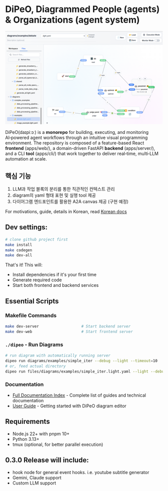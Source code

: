 # DiPeO, Diagrammed People (agents) & Organizations (agent system)
![image info](/docs/actual_screenshot.png)

DiPeO(daɪpiːɔː) is a **monorepo** for building, executing, and monitoring AI‑powered agent workflows through an intuitive visual programming environment. The repository is composed of a feature-based React **frontend** (apps/web/), a domain-driven FastAPI **backend** (apps/server/), and a CLI **tool** (apps/cli/) that work together to deliver real‑time, multi‑LLM automation at scale.

## 핵심 기능

1. LLM과 작업 블록의 분리를 통한 직관적인 컨텍스트 관리
2. diagram의 yaml 형태 표현 및 실행 tool 제공
3. 다이어그램 엔드포인트를 활용한 A2A canvas 제공 (구현 예정)

For motivations, guide, details in Korean, read [Korean docs](docs/korean/index.md)

## Dev settings:

```bash
# clone github project first
make install
make codegen
make dev-all
```

That's it! This will:
- Install dependencies if it's your first time
- Generate required code
- Start both frontend and backend services

## Essential Scripts

### Makefile Commands
```bash
make dev-server                   # Start backend server
make dev-web                      # Start frontend server
```

### `./dipeo` - Run Diagrams
```bash
# run diagram with automatically running server
dipeo run diagrams/examples/simple_iter --debug --light --timeout=10
# or, feed actual directory
dipeo run files/diagrams/examples/simple_iter.light.yaml --light --debug
```

### Documentation
- [Full Documentation Index](docs/index.md) - Complete list of guides and technical documentation
- [User Guide](docs/README.md) - Getting started with DiPeO diagram editor


## Requirements
- Node.js 22+ with pnpm 10+
- Python 3.13+
- tmux (optional, for better parallel execution)


## 0.3.0 Release will include:
- hook node for general event hooks. i.e. youtube subtitle generator
- Gemini, Claude support
- Custom LLM support
